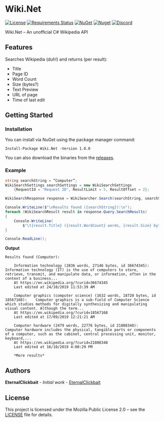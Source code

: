 # Wiki.Net

[![License](https://img.shields.io/github/license/Creepysin-Studios/Wiki.Net)](/LICENSE) [![Requirements Status](https://requires.io/github/Creepysin-Studios/Wiki.Net/requirements.svg?branch=master)](https://requires.io/github/Creepysin-Studios/Wiki.Net/requirements/?branch=Stable) [![NuGet](https://img.shields.io/nuget/v/Wiki.Net)](https://www.nuget.org/packages/Wiki.Net/) 
[![Nuget](https://img.shields.io/nuget/dt/Wiki.Net)](https://www.nuget.org/packages/Wiki.Net/) [![Discord](https://img.shields.io/badge/Discord-Creepysin-7289da.svg?logo=discord)](https://discord.creepysin.com)

Wiki.Net – An unofficial C# Wikipedia API

## Features

Searches Wikipedia (duh!) and returns (per result):
* Title
* Page ID
* Word Count
* Size (bytes?)
* Text Preview
* URL of page
* Time of last edit

## Getting Started

### Installation

You can install via NuGet using the package manager command:

```
Install-Package Wiki.Net -Version 1.0.0
```

You can also download the binaries from the [releases](https://github.com/Creepysin-Studios/Wiki.Net/releases).

### Example

```c#
string searchString = “Computer”;
WikiSearchSettings searchSettings = new WikiSearchSettings
	{RequestId = "Request ID", ResultLimit = 5, ResultOffset = 2};

WikiSearchResponse response = WikiSearcher.Search(searchString, searchSettings);

Console.WriteLine($"\nResults found ({searchString}):\n");
foreach (WikiSearchResult result in response.Query.SearchResults)
{
	Console.WriteLine(
		$"\t{result.Title} ({result.WordCount} words, {result.Size} bytes, id {result.PageId}):\t{result.Preview}...\n\tAt {result.Url}\n\tLast edited at {result.LastEdited}\n");
}

Console.ReadLine();
```

**Output**
```
Results found (Computer):

    Information technology (2836 words, 27146 bytes, id 36674345):  Information technology (IT) is the use of computers to store, retrieve, transmit, and manipulate data, or information, often in the context of a business...
    At https://en.wikipedia.org/?curid=36674345
    Last edited at 24/10/2019 11:53:39 AM

    Computer graphics (computer science) (1632 words, 18720 bytes, id 18567168):    Computer graphics is a sub-field of Computer Science which studies methods for digitally synthesizing and manipulating visual content. Although the term...
    At https://en.wikipedia.org/?curid=18567168
    Last edited at 17/09/2019 12:21:21 AM

    Computer hardware (2479 words, 22776 bytes, id 21808348):       Computer hardware includes the physical, tangible parts or components of a computer, such as the cabinet, central processing unit, monitor, keyboard,...
    At https://en.wikipedia.org/?curid=21808348
    Last edited at 16/10/2019 4:00:29 PM

    *More results*
```

## Authors

**EternalClickbait** - *Initial work* - [EternalClickbait](https://github.com/EternalClickbait)

## License

This project is licensed under the Mozilla Public License 2.0 – see the [LICENSE](/LICENSE) file for details.
